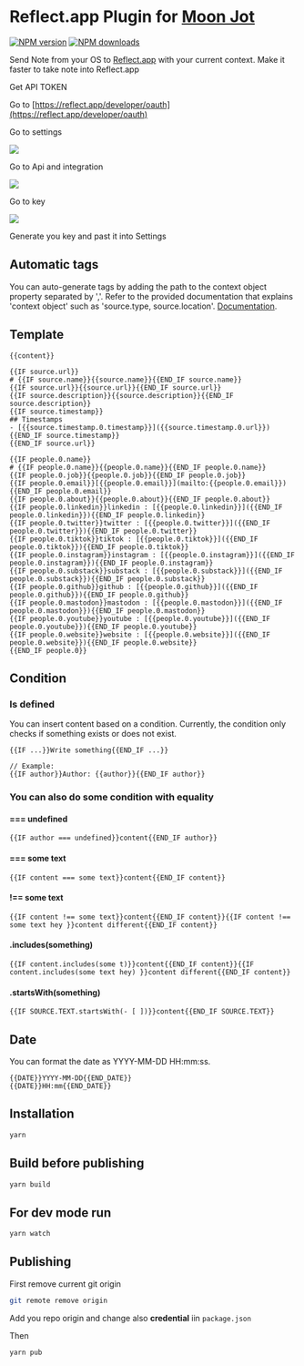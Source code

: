 # Reflect.app Plugin for [Moon Jot](moonjot.com)

<span class="badge-npmversion"><a href="https://npmjs.org/package/@moonjot/moon-Reflect.app-plugin" title="View this project on NPM"><img src="https://img.shields.io/npm/v/@moonjot/moon-Reflect.app-plugin.svg" alt="NPM version" /></a></span>
<span class="badge-npmdownloads"><a href="https://npmjs.org/package/@moonjot/moon-Reflect.app-plugin" title="View this project on NPM"><img src="https://img.shields.io/npm/dm/@moonjot/moon-Reflect.app-plugin.svg" alt="NPM downloads" /></a></span>


Send Note from your OS to [Reflect.app](https://reflect.app/) with your current context. Make it faster to take note into Reflect.app

Get API TOKEN

Go to [https://reflect.app/developer/oauth](https://reflect.app/developer/oauth)

Go to settings

![](./settings.png)

Go to Api and integration

![](./api.png)

Go to key

![](./key.png)

Generate you key and past it into Settings

## Automatic tags

You can auto-generate tags by adding the path to the context object property separated by ','. Refer to the provided documentation that explains 'context object' such as 'source.type, source.location'. [Documentation](https://github.com/castroCrea/moon/blob/b35e939b7b137871896f2c61413045153d3c4310/src/FetchContext.type.ts#L52-L53).

## Template

```
{{content}}

{{IF source.url}}
# {{IF source.name}}{{source.name}}{{END_IF source.name}}
{{IF source.url}}{{source.url}}{{END_IF source.url}}
{{IF source.description}}{{source.description}}{{END_IF source.description}}
{{IF source.timestamp}}
## Timestamps
- [{{source.timestamp.0.timestamp}}]({{source.timestamp.0.url}})
{{END_IF source.timestamp}}
{{END_IF source.url}}

{{IF people.0.name}}
# {{IF people.0.name}}{{people.0.name}}{{END_IF people.0.name}}
{{IF people.0.job}}{{people.0.job}}{{END_IF people.0.job}}
{{IF people.0.email}}[{{people.0.email}}](mailto:{{people.0.email}}){{END_IF people.0.email}}
{{IF people.0.about}}{{people.0.about}}{{END_IF people.0.about}}
{{IF people.0.linkedin}}linkedin : [{{people.0.linkedin}}]({{END_IF people.0.linkedin}}){{END_IF people.0.linkedin}}
{{IF people.0.twitter}}twitter : [{{people.0.twitter}}]({{END_IF people.0.twitter}}){{END_IF people.0.twitter}}
{{IF people.0.tiktok}}tiktok : [{{people.0.tiktok}}]({{END_IF people.0.tiktok}}){{END_IF people.0.tiktok}}
{{IF people.0.instagram}}instagram : [{{people.0.instagram}}]({{END_IF people.0.instagram}}){{END_IF people.0.instagram}}
{{IF people.0.substack}}substack : [{{people.0.substack}}]({{END_IF people.0.substack}}){{END_IF people.0.substack}}
{{IF people.0.github}}github : [{{people.0.github}}]({{END_IF people.0.github}}){{END_IF people.0.github}}
{{IF people.0.mastodon}}mastodon : [{{people.0.mastodon}}]({{END_IF people.0.mastodon}}){{END_IF people.0.mastodon}}
{{IF people.0.youtube}}youtube : [{{people.0.youtube}}]({{END_IF people.0.youtube}}){{END_IF people.0.youtube}}
{{IF people.0.website}}website : [{{people.0.website}}]({{END_IF people.0.website}}){{END_IF people.0.website}}
{{END_IF people.0}}
```


## Condition

### Is defined

You can insert content based on a condition.
Currently, the condition only checks if something exists or does not exist.
```
{{IF ...}}Write something{{END_IF ...}}

// Example:
{{IF author}}Author: {{author}}{{END_IF author}}
```

### You can also do some condition with equality

#### === undefined
```
{{IF author === undefined}}content{{END_IF author}}
```

#### === some text
```
{{IF content === some text}}content{{END_IF content}}
```

#### !== some text
```
{{IF content !== some text}}content{{END_IF content}}{{IF content !== some text hey }}content different{{END_IF content}}
```

#### .includes(something)
```
{{IF content.includes(some t)}}content{{END_IF content}}{{IF content.includes(some text hey) }}content different{{END_IF content}}
```

#### .startsWith(something)
```
{{IF SOURCE.TEXT.startsWith(- [ ])}}content{{END_IF SOURCE.TEXT}}
```

## Date

You can format the date as YYYY-MM-DD HH:mm:ss.
```
{{DATE}}YYYY-MM-DD{{END_DATE}}
{{DATE}}HH:mm{{END_DATE}}
```

## Installation

```bash
yarn
```

## Build before publishing

```bash
yarn build
```

## For dev mode run 

```bash
yarn watch
```

## Publishing

First remove current git origin
```bash
git remote remove origin
```

Add you repo origin and change also **credential** iin `package.json`

Then
```bash
yarn pub
```